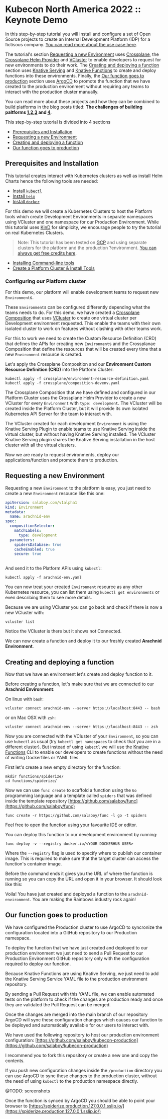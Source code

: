 # Kubecon North America 2022 :: Keynote Demo

In this step-by-step tutorial you will install and configure a set of Open Source projects to create an Internal Development Platform (IDP) for a fictisous company. [You can read more about the use case here](use-case.md).  

The tutorial's section [Requesting a new Environment](#requesting-a-new-environment) uses [Crossplane](https://crossplane.io), the [Crossplane Helm Provider](https://github.com/crossplane-contrib/provider-helm) and [VCluster](https://vcluster.com) to enable developers to request for new environments to do their work. The [Creating and deploying a function](#creating-and-deploying-a-function) section uses [Knative Serving](https://knative.dev) and [Knative Functions](https://github.com/knative/func) to create and deploy functions into these environments. Finally, the [Our function goes to production](#our-function-goes-to-production) section uses [ArgoCD](https://argoproj.github.io/cd) to promote the function that we have created to the production environment without requiring any teams to interact with the production cluster manually. 

You can read more about these projects and how they can be combined to build platforms in the  blog posts titled: **The challenges of building paltforms [1](https://salaboy.com/2022/09/29/the-challenges-of-platform-building-on-top-of-kubernetes-1-4/),[2](https://salaboy.com/2022/10/03/the-challenges-of-platform-building-on-top-of-kubernetes-2-4/),[3](https://salaboy.com/2022/10/17/the-challenges-of-platform-building-on-top-of-kubernetes-3-4/) and [4]()**.

This step-by-step tutorial is divided into 4 sections
- [Prerequisites and Installation](#prerequisites-and-installation)
- [Requesting a new Environment](#requesting-a-new-environment)
- [Creating and deploying a function](#requesting-a-new-environment)
- [Our function goes to production](#our-function-goes-to-production)


## Prerequisites and Installation 

This tutorial creates interact with Kubernetes clusters as well as install Helm Charts hence the following tools are needed: 
- [Install `kubectl`](https://kubernetes.io/docs/tasks/tools/)
- [Install `helm`](https://helm.sh/docs/intro/install/) 
- [Install `docker`](https://docs.docker.com/engine/install/)

For this demo we will create a Kubernetes Clusters to host the Platform tools which  create Development Environments in separate namespaces using VCluster and one namespace for our Production Environment. While this tutorial uses  [KinD](https://kind.sigs.k8s.io/) for simplicity, we encourage people to try the tutorial on real Kubernetes Clusters. 


> Note: This tutorial has been tested on [GCP](https://cloud.google.com/gcp)  and using separate clusters for the platform and the production ?environment. [You can always get free credits here](https://github.com/learnk8s/free-kubernetes).


- [Installing Command-line tools](installing-clis.md)
- [Create a Platform Cluster & Install Tools](platform-cluster.md)
  

### Configuring our Platform cluster

For this demo, our platform will enable development teams to request new `Environment`s.

These `Environment`s can be configured differently depending what the teams needs to do. For this demo, we have created a [Crossplane Composition](https://crossplane.io/docs/v1.9/concepts/composition.html) that uses [VCluster](https://www.vcluster.com/) to create one virtual cluster per Development environment requested. This enable the teams with their own isolated cluster to work on features without clashing with other teams work. 

For this to work we need to create the Custom Resource Definition (CRD) that defines the APIs for creating new `Environment`s and the Crossplanae Composition that define the resources that will be created every time that a new `Environment` resource is created. 

Let's apply the Crossplane Composition and our **Environment Custom Resource Definition (CRD)** into the Platform Cluster:
```
kubectl apply -f crossplane/environment-resource-definition.yaml
kubectl apply -f crossplane/composition-devenv.yaml
```

The Crossplane Composition that we have defined and configured in our Platform Cluster uses the Crossplane Helm Provider to create a new VCluster for every `Environment` with `type: development`. The VCluster will be created inside the Platform Cluster, but it will provide its own isolated Kubernetes API Server for the team to interact with. 

The VCluster created for each development `Environment` is using the Knative Serving Plugin to enable teams to use Knative Serving inside the virtual cluster, but without having Knative Serving installed. The VCluster Knative Serving plugin shares the Knative Serving installation in the host cluster with all the virtual clusters.

Now we are ready to request environments, deploy our applications/function and promote them to production. 

## Requesting a new Environment 

Requesting a new `Environment` to the platform is easy, you just need to create a new `Environment` resource like this one: 

```arachnid-env.yaml
apiVersion: salaboy.com/v1alpha1
kind: Environment
metadata:
  name: arachnid-env
spec:
  compositionSelector:
    matchLabels:
      type: development
  parameters: 
    spidersDatabase: true
    cacheEnabled: true
    secure: true
    
```

And send it to the Platform APIs using `kubectl`:

```
kubectl apply -f arachnid-env.yaml
```

You can now treat your created `Environment` resource as any other Kubernetes resource, you can list them using `kubectl get environments` or even describing them to see more details. 

Because we are using VCluster you can go back and check if there is now a new VCluster with:

```
vcluster list 
```

Notice the VCluster is there but it shows not Connected.


We can now create a function and deploy it to our freshly created **Arachnid Environment**.

## Creating and deploying a function

Now that we have an environment let's create and deploy function to it.

Before creating a function, let's make sure that we are connected to our **Arachnid Environment**: 

On linux with `bash`:
```
vcluster connect arachnid-env --server https://localhost:8443 -- bash
```
or on Mac OSX with `zsh`:

```
vcluster connect arachnid-env --server https://localhost:8443 -- zsh
```

Now you are connected with the VCluster of your `Environment`, so you can use `kubectl` as usual (try `kubectl get namespaces` to check that you are in a different cluster). But instead of using `kubectl` we will use the [Knative Functions](https://github.com/knative/func) CLI to enable our developers to create functions without the need of writing Dockerfiles or YAML files. 

First let's create a new empty directory for the function:
```
mkdir functions/spiderize/
cd functions/spiderize/
```
Now we can use `func create` to scaffold a function using the `Go` programming language and a template called `spiders` that was defined inside the template repository [https://github.com/salaboy/func](https://github.com/salaboy/func)
```
func create -r https://github.com/salaboy/func -l go -t spiders
```

Feel free to open the function using your favourite IDE or editor.

You can deploy this function to our development environment by running: 

```
func deploy -v --registry docker.io/<YOUR DOCKERHUB USER>
```

Where the `--registry` flag is used to specify where to publish our container image. This is required to make sure that the target cluster can access the function's container image.

Before the command ends it gives you the URL of where the function is running so you can copy the URL and open it in your browser. It should look like this: 

[]()


Voila! You have just created and deployed a function to the `arachnid-environment`. 
You are making the Rainbows industry rock again!


## Our function goes to production

We have configured the Production cluster to use ArgoCD to syncronize the configuration located into a GitHub repository to our Production namespace. 

To deploy the function that we have just created and deployed to our production environment we just need to send a Pull Request to our Production Environment GitHub repository only with the configuration required to deploy our function. 

Because Knative Functions are using Knative Serving, we just need to add the Knative Serving Service YAML file to the production environment repository.
 
By sending a Pull Request with this YAML file, we can enable automated tests on the platform to check if the changes are production ready and once they are validated the Pull Request can be merged. 

Once the changes are merged into the main branch of our repository ArgoCD will sync these configuration changes which causes our function to be deployed and automatically available for our users to interact with. 

We have used the following repository to host our production environment configuration: 
[https://github.com/salaboy/kubecon-production](https://github.com/salaboy/kubecon-production)

I recommend you to fork this repository or create a new one and copy the contents. 

If you push new configuration changes inside the `/production` directory you can use ArgoCD to sync these changes to the production cluster, without the need of using `kubectl` to the production namespace directly. 

@TODO: screenshots

Once the function is synced by ArgoCD you should be able to point your browser to [https://spiderize.production.127.0.0.1.sslip.io/](https://spiderize.production.127.0.0.1.sslip.io/)


